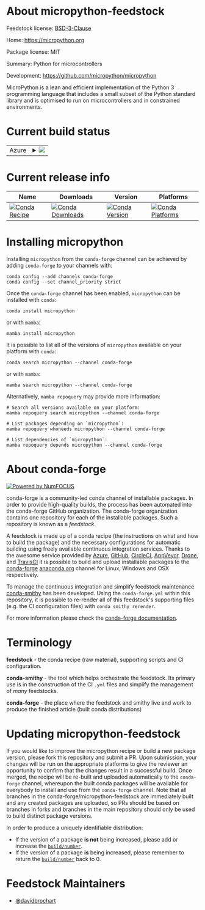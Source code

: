 About micropython-feedstock
===========================

Feedstock license: [BSD-3-Clause](https://github.com/conda-forge/micropython-feedstock/blob/main/LICENSE.txt)

Home: https://micropython.org

Package license: MIT

Summary: Python for microcontrollers

Development: https://github.com/micropython/micropython

MicroPython is a lean and efficient implementation of the Python 3
programming language that includes a small subset of the Python standard
library and is optimised to run on microcontrollers and in constrained
environments.


Current build status
====================


<table>
    
  <tr>
    <td>Azure</td>
    <td>
      <details>
        <summary>
          <a href="https://dev.azure.com/conda-forge/feedstock-builds/_build/latest?definitionId=8746&branchName=main">
            <img src="https://dev.azure.com/conda-forge/feedstock-builds/_apis/build/status/micropython-feedstock?branchName=main">
          </a>
        </summary>
        <table>
          <thead><tr><th>Variant</th><th>Status</th></tr></thead>
          <tbody><tr>
              <td>linux_64</td>
              <td>
                <a href="https://dev.azure.com/conda-forge/feedstock-builds/_build/latest?definitionId=8746&branchName=main">
                  <img src="https://dev.azure.com/conda-forge/feedstock-builds/_apis/build/status/micropython-feedstock?branchName=main&jobName=linux&configuration=linux%20linux_64_" alt="variant">
                </a>
              </td>
            </tr><tr>
              <td>osx_64</td>
              <td>
                <a href="https://dev.azure.com/conda-forge/feedstock-builds/_build/latest?definitionId=8746&branchName=main">
                  <img src="https://dev.azure.com/conda-forge/feedstock-builds/_apis/build/status/micropython-feedstock?branchName=main&jobName=osx&configuration=osx%20osx_64_" alt="variant">
                </a>
              </td>
            </tr>
          </tbody>
        </table>
      </details>
    </td>
  </tr>
</table>

Current release info
====================

| Name | Downloads | Version | Platforms |
| --- | --- | --- | --- |
| [![Conda Recipe](https://img.shields.io/badge/recipe-micropython-green.svg)](https://anaconda.org/conda-forge/micropython) | [![Conda Downloads](https://img.shields.io/conda/dn/conda-forge/micropython.svg)](https://anaconda.org/conda-forge/micropython) | [![Conda Version](https://img.shields.io/conda/vn/conda-forge/micropython.svg)](https://anaconda.org/conda-forge/micropython) | [![Conda Platforms](https://img.shields.io/conda/pn/conda-forge/micropython.svg)](https://anaconda.org/conda-forge/micropython) |

Installing micropython
======================

Installing `micropython` from the `conda-forge` channel can be achieved by adding `conda-forge` to your channels with:

```
conda config --add channels conda-forge
conda config --set channel_priority strict
```

Once the `conda-forge` channel has been enabled, `micropython` can be installed with `conda`:

```
conda install micropython
```

or with `mamba`:

```
mamba install micropython
```

It is possible to list all of the versions of `micropython` available on your platform with `conda`:

```
conda search micropython --channel conda-forge
```

or with `mamba`:

```
mamba search micropython --channel conda-forge
```

Alternatively, `mamba repoquery` may provide more information:

```
# Search all versions available on your platform:
mamba repoquery search micropython --channel conda-forge

# List packages depending on `micropython`:
mamba repoquery whoneeds micropython --channel conda-forge

# List dependencies of `micropython`:
mamba repoquery depends micropython --channel conda-forge
```


About conda-forge
=================

[![Powered by
NumFOCUS](https://img.shields.io/badge/powered%20by-NumFOCUS-orange.svg?style=flat&colorA=E1523D&colorB=007D8A)](https://numfocus.org)

conda-forge is a community-led conda channel of installable packages.
In order to provide high-quality builds, the process has been automated into the
conda-forge GitHub organization. The conda-forge organization contains one repository
for each of the installable packages. Such a repository is known as a *feedstock*.

A feedstock is made up of a conda recipe (the instructions on what and how to build
the package) and the necessary configurations for automatic building using freely
available continuous integration services. Thanks to the awesome service provided by
[Azure](https://azure.microsoft.com/en-us/services/devops/), [GitHub](https://github.com/),
[CircleCI](https://circleci.com/), [AppVeyor](https://www.appveyor.com/),
[Drone](https://cloud.drone.io/welcome), and [TravisCI](https://travis-ci.com/)
it is possible to build and upload installable packages to the
[conda-forge](https://anaconda.org/conda-forge) [anaconda.org](https://anaconda.org/)
channel for Linux, Windows and OSX respectively.

To manage the continuous integration and simplify feedstock maintenance
[conda-smithy](https://github.com/conda-forge/conda-smithy) has been developed.
Using the ``conda-forge.yml`` within this repository, it is possible to re-render all of
this feedstock's supporting files (e.g. the CI configuration files) with ``conda smithy rerender``.

For more information please check the [conda-forge documentation](https://conda-forge.org/docs/).

Terminology
===========

**feedstock** - the conda recipe (raw material), supporting scripts and CI configuration.

**conda-smithy** - the tool which helps orchestrate the feedstock.
                   Its primary use is in the construction of the CI ``.yml`` files
                   and simplify the management of *many* feedstocks.

**conda-forge** - the place where the feedstock and smithy live and work to
                  produce the finished article (built conda distributions)


Updating micropython-feedstock
==============================

If you would like to improve the micropython recipe or build a new
package version, please fork this repository and submit a PR. Upon submission,
your changes will be run on the appropriate platforms to give the reviewer an
opportunity to confirm that the changes result in a successful build. Once
merged, the recipe will be re-built and uploaded automatically to the
`conda-forge` channel, whereupon the built conda packages will be available for
everybody to install and use from the `conda-forge` channel.
Note that all branches in the conda-forge/micropython-feedstock are
immediately built and any created packages are uploaded, so PRs should be based
on branches in forks and branches in the main repository should only be used to
build distinct package versions.

In order to produce a uniquely identifiable distribution:
 * If the version of a package **is not** being increased, please add or increase
   the [``build/number``](https://docs.conda.io/projects/conda-build/en/latest/resources/define-metadata.html#build-number-and-string).
 * If the version of a package **is** being increased, please remember to return
   the [``build/number``](https://docs.conda.io/projects/conda-build/en/latest/resources/define-metadata.html#build-number-and-string)
   back to 0.

Feedstock Maintainers
=====================

* [@davidbrochart](https://github.com/davidbrochart/)

